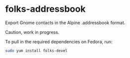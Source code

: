 folks-addressbook
=================

Export Gnome contacts in the Alpine .addressbook format.

Caution, work in progress.

To pull in the required dependencies on Fedora, run:

```bash
sudo yum install folks-devel
```
